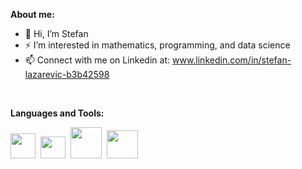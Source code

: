 <b>About me:</b><br/>

- 👋 Hi, I’m Stefan
- ⚡ I’m interested in mathematics, programming, and data science
- 📫 Connect with me on Linkedin at:
      www.linkedin.com/in/stefan-lazarevic-b3b42598

<br/>

<b>Languages and Tools:</b><br/>

<a href="https://www.python.org/"><img src="https://user-images.githubusercontent.com/44619971/147710778-17974dba-aea6-4f04-ad1b-7a60efb5ea06.png" width="40" height="40"><a/>&nbsp; 
<a href="https://www.r-project.org/"><img src="https://user-images.githubusercontent.com/44619971/147710052-91e1b140-8f4c-49bd-b8d1-61411562bb7e.jpg" width="40" height="35"><a/>&nbsp; 
<a href="https://www.java.com/en/"><img src="https://user-images.githubusercontent.com/44619971/147710655-00cadc6e-5d03-4cbb-bb39-0809a1a87d2a.png" width="50" height="50"><a/>&nbsp; 
<a href="https://www.jenkins.io/"><img src="https://user-images.githubusercontent.com/44619971/147711820-b960e910-d3eb-4067-9fca-0ab221096ec9.png" width="50" height="45"><a/>  


      
<!---
slazar37/slazar37 is a ✨ special ✨ repository because its `README.md` (this file) appears on your GitHub profile.
You can click the Preview link to take a look at your changes.
--->
